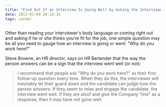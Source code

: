 ```yaml
---
title: "Find Out If an Interview Is Going Well by Asking the Interviewer About His or Her Job"
date: 2013-01-09 20:15:35
tags: career
---
```


Other than reading your interviewer's body language or coming right out and asking if he or she thinks you're fit for the job, one simple question may be all you need to gauge how an interview is going or went: "Why do you work here?"

Steve Browne, an HR director, says on HR Bartender that the way the person answers can be a sign that the interview went well (or not):

> I recommend that people ask "Why do you work here?" as their first follow-up question every time. When they do this, the interviewer will inevitably let their guard down and the candidate can judge how the person answers. If they seem to relax and engage the candidate, the interview went well. If they are aloof and give the Company "line" as a response, then it may have not gone well.

